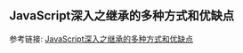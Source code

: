 ## JavaScript深入之继承的多种方式和优缺点
参考链接: [JavaScript深入之继承的多种方式和优缺点](https://juejin.cn/post/6844903477819211784)